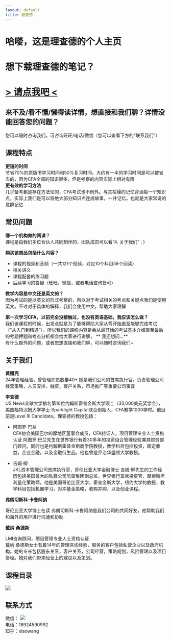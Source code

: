 ```yaml
---
layout: default
title: 理查德
---
```



    
    
<div class="middle-text">

<h1 class="black-text">哈喽，这是理查德的个人主页</h1>
<h1 class="black-text">想下载理查德的笔记？</h1>
<h1><a href="https://item.taobao.com/item.htm?spm=a1z38n.10677092.0.0.72901deb5jQUVs&id=584204529807"> > 请点我吧 < </a></h1>

</div>

## 来不及/看不懂/懒得读详情，想直接和我们聊？详情没能回答您的问题？
您可以随时咨询我们，可咨询旺旺/电话/微信（您可以查看下方的“联系我们”）


## 课程特点
**更短的时间**  
节省70%的原版书学习时间和50%复习时间。大约有一半的学习时间是可以被省去的，因为CFA全部的知识很多，但是考察的内容实际上相对有限  
**更有效的学习方法**  
几乎备考都是存在方法论的，CFA考试也不例外。与其枯燥的记忆背诵每一个知识点，实际上我们是可以将绝大部分知识点连成故事，一并记忆。也就是大家常说的意群记忆

## 常见问题

**哪一个机构做的网课？**  
课程是由我们多位合伙人共同制作的，团队成员可以看“4. 关于我们” ; ) 

**购买该商品包括什么内容？** 

* 课程的视频和音频（一共121个视频，对应10个科目58个阅读）
* 相关讲义
* 课程配套的练习题
* 后续学习的答疑（旺旺，微信，或者电话咨询皆可）

**教学内容是中文还是英文的？**  
因为考试的是以英文的形式考察的，所以对于考试相关的考点和关键点我们是使用英文。不过对于具体的解释，我们会使用中文，帮助大家理解

**第一次学习CFA，以前完全没接触过，也没有英语基础，我应该怎么做？**  
我们该课程的时候，出发点就是为了能够帮助大家从零开始直至能够完成考试（“从入门到精通”）。所以我们的课程内容是会从最开始的考试基本介绍直至最后的考题押题和考点分析都会给大家进行讲解，
** 我还想问...**  
有什么额外的问题，或者您想直接和我们聊，可以随时咨询我们~ 


## 关于我们

**黄赠亮**  
24年管理经验，曾管理职员数量40+ 
她是我们公司的首席执行官，负责管理公司经营策略，人员安排，融资，客户关系，市场推广等重要公司事宜

**李查德**  
US News全球大学排名第10位约翰斯霍普金斯大学硕士（33,000美元奖学金），美国福特汉姆大学学士 
Sparklight Capital联合创始人，CFA教学1000学时。他目前是Level III Candidate。理查德的教授包括：

* 阿图罗·巴兰  
CFA协会美国巴尔的摩地区董事会成员，CFA持证人，项目管理专业人士资格认证 
阿图罗·巴兰先生在世界银行有着30多年的投资组合管理经验兼其财务部门顾问。同时也是约翰斯霍普金斯商学院教授，教学科目包括投资，固定收益，企业金融，以及金融衍生品。他也曾是乔治华盛顿大学教授。

* 吉姆·柳  
JKL资本管理公司首席执行官，哥伦比亚大学金融博士 
吉姆·柳先生的工作经历包括美国最大的私募公司凯雷集团副总监，世界银行首席投资官，摩根斯坦利量化策略师。他是美国哥伦比亚大学，霍普金斯大学，纽约大学的教授，教学科目包括机器学习，对冲基金策略，收购并购，以及创业课程。

**弗朗切斯科·卡鲁阿纳**

哥伦比亚大学博士在读 
弗朗切斯科·卡鲁阿纳是我们公司的共同好友，他帮助我们和海外的用户进行沟通和协助

**戴纳·桑德斯**

LMI咨询顾问，项目管理专业人士资格认证  
戴纳·桑德斯女士有着14年的管理咨询经验，服务的客户包括私营企业以及政府机构。她的专长包括股东关系，客户关系，公司经营，策略规划，风险管理以及项目管理。她对我们带来经营上的建议以及策划。

## 课程目录
![](http://imglf3.nosdn0.126.net/img/MExvNTBSZTIrbWpVMUFnZzAwTXFLdE9IN3c4c1IzT0FGZy81aE1EVWlOTDJVdENDanFWSVpnPT0.png?imageView&thumbnail=1680x0&quality=96&stripmeta=0)


## 联系方式
微信：
![](http://imglf4.nosdn0.126.net/img/MExvNTBSZTIrbWg2NklXYjBsdzlGUFNPV3d6akd5MG9rUkpHTTJyTVJNWUI3eFFXRkhNM2d3PT0.jpg?imageView&thumbnail=500x0&quality=96&stripmeta=0&type=jpg)  
电话：18924590992  
知乎：xiaowang


